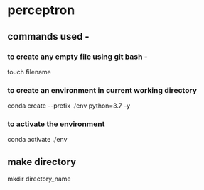 # perceptron

## commands used -

### to create any empty file using git bash -

touch filename

### to create an environment in current working directory

conda create --prefix ./env python=3.7 -y

### to activate the environment

conda activate ./env

## make directory

mkdir directory_name